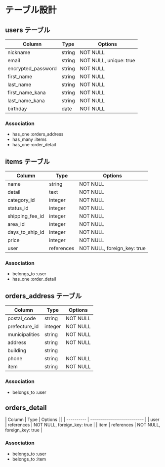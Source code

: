 # テーブル設計

## users テーブル

| Column                     | Type    | Options                |
| -----------------          | ------- | ---------------------- |
| nickname                   | string  | NOT NULL               |
| email                      | string  | NOT NULL, unique: true |
| encrypted_password         | string  | NOT NULL               |
| first_name                 | string  | NOT NULL               |
| last_name                  | string  | NOT NULL               |
| first_name_kana            | string  | NOT NULL               |
| last_name_kana             | string  | NOT NULL               |
| birthday                   | date    | NOT NULL               |

### Association

- has_one :orders_address
- has_many :items
- has_one :order_detail

## items テーブル

| Column          | Type       | Options                     |
| --------------- | ---------- | --------------------------- |
| name            | string     | NOT NULL                    |
| detail          | text       | NOT NULL                    |
| category_id     | integer    | NOT NULL                    |
| status_id       | integer    | NOT NULL                    |
| shipping_fee_id | integer    | NOT NULL                    |
| area_id         | integer    | NOT NULL                    |
| days_to_ship_id | integer    | NOT NULL                    |
| price           | integer    | NOT NULL                    |
| user            | references | NOT NULL, foreign_key: true |

### Association

- belongs_to :user
- has_one :order_detail


## orders_address テーブル

| Column         | Type       | Options                     |
| -------------- | -------    | --------------------------- |
| postal_code    | string     | NOT NULL                    |
| prefecture_id  | integer    | NOT NULL                    |
| municipalities | string     | NOT NULL                    |
| address        | string     | NOT NULL                    |
| building       | string     |                             |
| phone          | string     | NOT NULL                    |
| item           | string     | NOT NULL                    |

### Association

- belongs_to :user

## orders_detail

| Column   | Type       | Options                     |
|          | ---------- | --------------------------- |
| user     | references | NOT NULL, foreign_key: true |
| item     | references | NOT NULL, foreign_key: true |

### Association

- belongs_to :user
- belongs_to :item